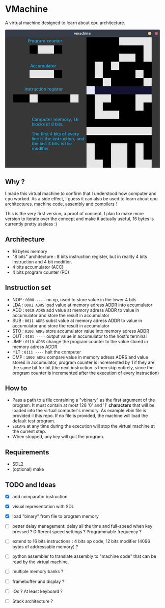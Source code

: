 # VMachine

A virtual machine designed to learn about cpu architecture.

![Image showing the program in action](./img/vmachine.png "VMachine running !")

## Why ?

I made this virtual machine to confirm that I understood how computer and cpu worked.
As a side effect, I guess it can also be used to learn about cpu architectures, machine code, assembly and compilers !

This is the very first version, a proof of concept. I plan to make more version to iterate over the concept and make it actually useful, 16 bytes is currently pretty useless :)

## Architecture

- 16 bytes memory
- "8 bits" architecture : 8 bits instruction register, but in reality 4 bits instruction and 4 bit modifier.
- 4 bits accumulator (ACC)
- 4 bits program counter (PC)

## Instruction set

- NOP : ```0000 ----``` no op, used to store value in the lower 4 bits
- LDA : ```0001 ADRS``` load value at memory adress ADDR into accumulator
- ADD : ```0010 ADRS``` add value at memory adress ADDR to value in accumulator and store the result in accumulator
- SUB : ```0011 ADRS``` subst value at memory adress ADDR to value in accumulator and store the result in accumulator
- STO : ```0100 ADRS``` store accumulator value into memory adress ADDR
- OUT : ```0101 ----``` output value in accumulator to the host's terminal
- JMP : ```0110 ADRS``` change the program counter to the value stored in memory adress ADDR
- HLT : ```0111 ----``` halt the computer
- CMP : ```1000 ADRS``` compare value in memory adress ADRS and value stored in accumulator, program counter is incremented by 1 if they are the same bit for bit (the next instruction is then skip entirely, since the program counter is incremented after the execution of every instruction)

## How to

- Pass a path to a file containing a "vbinary" as the first argument of the program. It must contain at most 128 '0' and '1' **characters** that will be loaded into the virtual computer's memory. As example vbin file is provided il this repo. If no file is provided, the machine will load the default test program.
- ```ESCAPE``` at any time during the execution will stop the virtual machine at the current step.
- When stopped, any key will quit the program.

## Requirements

- SDL2
- (optional) make

## TODO and Ideas

- [x] add comparator instruction
- [x] visual representation with SDL
- [x] load "binary" from file to program memory
- [ ] better delay management: delay all the time and full-speed when key pressed ? Different speed settings ? Programmable frequency ?
- [ ] extend to 16 bits instructions : 4 bits op code, 12 bits modifier (4096 bytes of addressable memory) ?
- [ ] python assembler to translate assembly to "machine code" that can be read by the virtual machine.
- [ ] multiple memory banks ?
- [ ] framebuffer and display ?
- [ ] IOs ? At least keyboard ?
- [ ] Stack architecture ?

